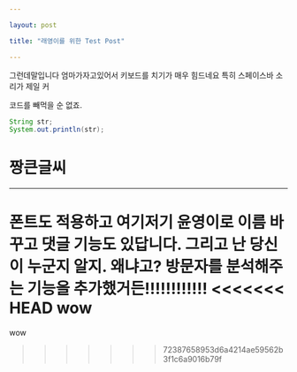```yaml
---

layout: post

title: "래영이를 위한 Test Post"

---
```


그런데말입니다 엄마가자고있어서 키보드를 치기가 매우 힘드네요
특히 스페이스바 소리가 제일 커

코드를 빼먹을 순 없죠.
```java
String str;
System.out.println(str);
```

# 짱큰글씨


_ _ _

폰트도 적용하고 여기저기 윤영이로 이름 바꾸고 댓글 기능도 있답니다. 그리고 난 당신이 누군지 알지. 왜냐고? 방문자를 분석해주는 기능을 추가했거든!!!!!!!!!!!!
<<<<<<< HEAD
wow
=======
wow
>>>>>>> 72387658953d6a4214ae59562b3f1c6a9016b79f
